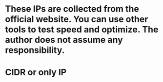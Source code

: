 # These IPs are collected from the official website. You can use other tools to test speed and optimize. The author does not assume any responsibility.
# CIDR or only IP

